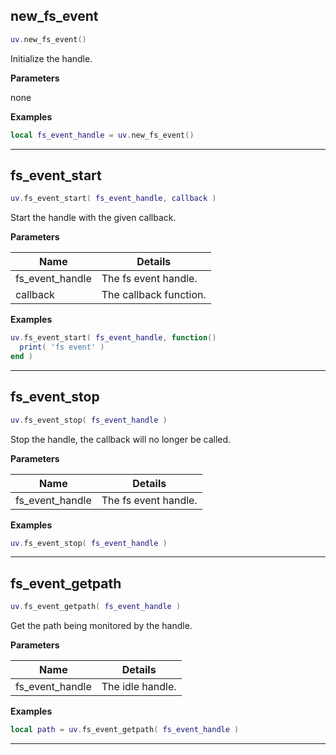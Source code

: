 ## new_fs_event

```lua
uv.new_fs_event()
```

Initialize the handle.

__Parameters__

none

__Examples__

```lua
local fs_event_handle = uv.new_fs_event()
```

---

## fs_event_start

```lua
uv.fs_event_start( fs_event_handle, callback )
```

Start the handle with the given callback.

__Parameters__

Name|Details
----|-------
fs_event_handle|The fs event handle.
callback|The callback function.

__Examples__

```lua
uv.fs_event_start( fs_event_handle, function()
  print( 'fs event' )
end )
```

---

## fs_event_stop

```lua
uv.fs_event_stop( fs_event_handle )
```

Stop the handle, the callback will no longer be called.

__Parameters__

Name|Details
----|-------
fs_event_handle|The fs event handle.

__Examples__

```lua
uv.fs_event_stop( fs_event_handle )
```

---

## fs_event_getpath

```lua
uv.fs_event_getpath( fs_event_handle )
```

Get the path being monitored by the handle.

__Parameters__

Name|Details
----|-------
fs_event_handle|The idle handle.

__Examples__

```lua
local path = uv.fs_event_getpath( fs_event_handle )
```

---
